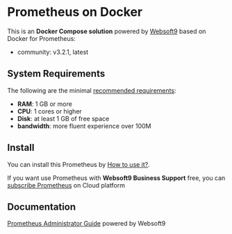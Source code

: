 # Prometheus on Docker  

This is an **Docker Compose solution** powered by [Websoft9](https://www.websoft9.com) based on Docker for Prometheus:


 - community:  v3.2.1, latest


## System Requirements

The following are the minimal [recommended requirements](https://hub.docker.com/r/prom/prometheus/):

* **RAM**: 1 GB or more
* **CPU**: 1 cores or higher
* **Disk**: at least 1 GB of free space
* **bandwidth**: more fluent experience over 100M  

## Install

You can install this Prometheus by [How to use it?](https://github.com/Websoft9/docker-library#how-to-use-it).   

If you want use Prometheus with **Websoft9 Business Support** free, you can [subscribe Prometheus](https://www.websoft9.com/apps) on Cloud platform

## Documentation

[Prometheus Administrator Guide](https://support.websoft9.com/docs/prometheus) powered by Websoft9